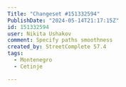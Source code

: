 ```yaml
---
Title: "Changeset #151332594"
PublishDate: "2024-05-14T21:17:15Z"
id: 151332594
user: Nikita Ushakov
comment: Specify paths smoothness
created_by: StreetComplete 57.4
tags:
  - Montenegro
  - Cetinje

---
```

